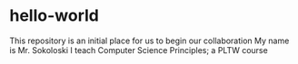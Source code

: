 # hello-world
This repository is an initial place for us to begin our collaboration
My name is Mr. Sokoloski
I teach Computer Science Principles; a PLTW course
